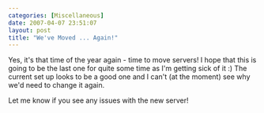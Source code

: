 ```yaml
---
categories: [Miscellaneous]
date: 2007-04-07 23:51:07
layout: post
title: "We've Moved ... Again!"
---
```

Yes, it's that time of the year again - time to move servers! I hope that this is going to be the last one for quite some time as I'm getting sick of it :)  The current set up looks to be a good one and I can't (at the moment) see why we'd need to change it again.

Let me know if you see any issues with the new server!
